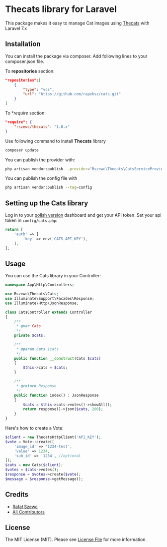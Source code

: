 # Thecats library for Laravel

This package makes it easy to manage Cat images using [Thecats](https://docs.thecatapi.com/) with Laravel 7.x

## Installation

You can install the package via composer. Add following lines to your composer.json file.

To **repositories** section:
```json
"repositories":[
    {
        "type": "vcs",
        "url": "https://github.com/rapeksz/cats.git"
    }
]
```

To **require* section:
```json
"require": {
    "rszewc/thecats": "1.0.x"
}
```

Use following command to install **Thecats** library
```bash
composer update
```

You can publish the provider with:
```bash
php artisan vendor:publish --provider="Rszewc\Thecats\CatsServiceProvider"
```

You can publish the config file with
```bash
php artisan vendor:publish --tag=config
```


## Setting up the Cats library

Log in to your [polish version](https://thecatapi.com/) dashboard and get your API token.
Set your api token in `config/cats.php`:

```php
return [
    'auth' => [
        'key' => env('CATS_API_KEY'),
    ],
];
```

## Usage

You can use the Cats library in your Controller:

```php
namespace App\Http\Controllers;

use Rszewc\Thecats\Cats;
use Illuminate\Support\Facades\Response;
use Illuminate\Http\JsonResponse;

class CatsController extends Controller
{
    /**
     * @var Cats 
     */
    private $cats;

    /**
     * @param Cats $cats
     */
    public function __construct(Cats $cats)
    {
        $this->cats = $cats;
    }

    /**
     * @return Response
     */
    public function index() : JsonResponse
    {
        $cats = $this->cats->votes()->showAll();
        return response()->json($cats, 200);
    }
}
```

Here's how to create a Vote:

```php
$client = new ThecatsHttpClient('API_KEY');
$vote = Vote::create([
    'image_id' => '1234-test',
    'value' => 1234,
    'sub_id' => '1234', //optional
]);
$cats = new Cats($client);
$votes = $cats->votes();
$response = $votes->create($vote);
$message = $response->getMessage();
```


## Credits

- [Rafał Szewc](https://github.com/rszewc)
- [All Contributors](../../contributors)

## License

The MIT License (MIT). Please see [License File](LICENSE.md) for more information.